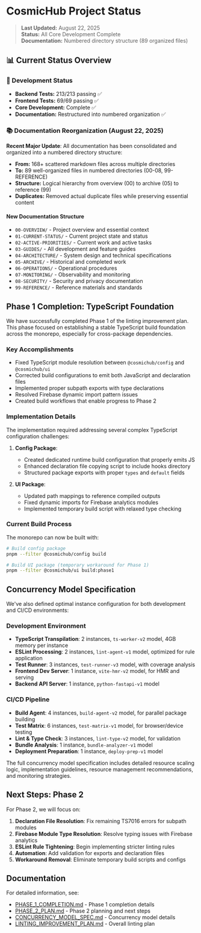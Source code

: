 # CosmicHub Project Status

> **Last Updated:** August 22, 2025  
> **Status:** All Core Development Complete  
> **Documentation:** Numbered directory structure (89 organized files)

## 📊 Current Status Overview

### 🎯 Development Status

- **Backend Tests:** 213/213 passing ✅
- **Frontend Tests:** 69/69 passing ✅
- **Core Development:** Complete ✅
- **Documentation:** Restructured into numbered organization ✅

### 📚 Documentation Reorganization (August 22, 2025)

**Recent Major Update**: All documentation has been consolidated and organized into a numbered
directory structure:

- **From:** 168+ scattered markdown files across multiple directories
- **To:** 89 well-organized files in numbered directories (00-08, 99-REFERENCE)
- **Structure:** Logical hierarchy from overview (00) to archive (05) to reference (99)
- **Duplicates:** Removed actual duplicate files while preserving essential content

#### New Documentation Structure

- `00-OVERVIEW/` - Project overview and essential context
- `01-CURRENT-STATUS/` - Current project state and status
- `02-ACTIVE-PRIORITIES/` - Current work and active tasks
- `03-GUIDES/` - All development and feature guides
- `04-ARCHITECTURE/` - System design and technical specifications
- `05-ARCHIVE/` - Historical and completed work
- `06-OPERATIONS/` - Operational procedures
- `07-MONITORING/` - Observability and monitoring
- `08-SECURITY/` - Security and privacy documentation
- `99-REFERENCE/` - Reference materials and standards

## Phase 1 Completion: TypeScript Foundation

We have successfully completed Phase 1 of the linting improvement plan. This phase focused on
establishing a stable TypeScript build foundation across the monorepo, especially for cross-package
dependencies.

### Key Accomplishments

- Fixed TypeScript module resolution between `@cosmichub/config` and `@cosmichub/ui`
- Corrected build configurations to emit both JavaScript and declaration files
- Implemented proper subpath exports with type declarations
- Resolved Firebase dynamic import pattern issues
- Created build workflows that enable progress to Phase 2

### Implementation Details

The implementation required addressing several complex TypeScript configuration challenges:

1. **Config Package**:
   - Created dedicated runtime build configuration that properly emits JS
   - Enhanced declaration file copying script to include hooks directory
   - Structured package exports with proper `types` and `default` fields

2. **UI Package**:
   - Updated path mappings to reference compiled outputs
   - Fixed dynamic imports for Firebase analytics modules
   - Implemented temporary build script with relaxed type checking

### Current Build Process

The monorepo can now be built with:

```bash
# Build config package
pnpm --filter @cosmichub/config build

# Build UI package (temporary workaround for Phase 1)
pnpm --filter @cosmichub/ui build:phase1
```

## Concurrency Model Specification

We've also defined optimal instance configuration for both development and CI/CD environments:

### Development Environment

- **TypeScript Transpilation**: 2 instances, `ts-worker-v2` model, 4GB memory per instance
- **ESLint Processing**: 2 instances, `lint-agent-v1` model, optimized for rule application
- **Test Runner**: 3 instances, `test-runner-v3` model, with coverage analysis
- **Frontend Dev Server**: 1 instance, `vite-hmr-v2` model, for HMR and serving
- **Backend API Server**: 1 instance, `python-fastapi-v1` model

### CI/CD Pipeline

- **Build Agent**: 4 instances, `build-agent-v2` model, for parallel package building
- **Test Matrix**: 6 instances, `test-matrix-v1` model, for browser/device testing
- **Lint & Type Check**: 3 instances, `lint-type-v2` model, for validation
- **Bundle Analysis**: 1 instance, `bundle-analyzer-v1` model
- **Deployment Preparation**: 1 instance, `deploy-prep-v1` model

The full concurrency model specification includes detailed resource scaling logic, implementation
guidelines, resource management recommendations, and monitoring strategies.

## Next Steps: Phase 2

For Phase 2, we will focus on:

1. **Declaration File Resolution**: Fix remaining TS7016 errors for subpath modules
2. **Firebase Module Type Resolution**: Resolve typing issues with Firebase analytics
3. **ESLint Rule Tightening**: Begin implementing stricter linting rules
4. **Automation**: Add validation for exports and declaration files
5. **Workaround Removal**: Eliminate temporary build scripts and configs

## Documentation

For detailed information, see:

- [PHASE_1_COMPLETION.md](/docs/PHASE_1_COMPLETION.md) - Phase 1 completion details
- [PHASE_2_PLAN.md](/docs/PHASE_2_PLAN.md) - Phase 2 planning and next steps
- [CONCURRENCY_MODEL_SPEC.md](/docs/CONCURRENCY_MODEL_SPEC.md) - Concurrency model details
- [LINTING_IMPROVEMENT_PLAN.md](/docs/LINTING_IMPROVEMENT_PLAN.md) - Overall linting plan
